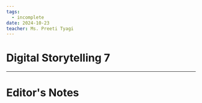 ```yaml
---
tags:
  - incomplete
date: 2024-10-23
teacher: Ms. Preeti Tyagi
---
```

# Digital Storytelling 7

----------------------------------------------------------------
# Editor's Notes
